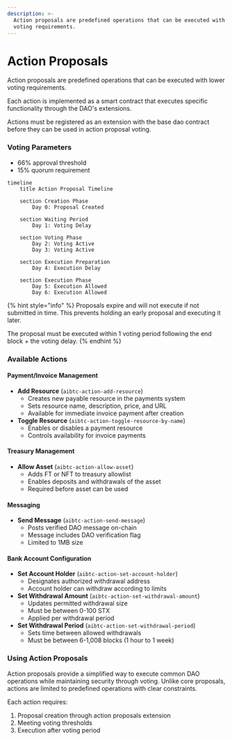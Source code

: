```yaml
---
description: >-
  Action proposals are predefined operations that can be executed with lower
  voting requirements.
---
```


# Action Proposals

Action proposals are predefined operations that can be executed with lower voting requirements.

Each action is implemented as a smart contract that executes specific functionality through the DAO's extensions.

Actions must be registered as an extension with the base dao contract before they can be used in action proposal voting.

### Voting Parameters

* 66% approval threshold
* 15% quorum requirement

```mermaid
timeline
    title Action Proposal Timeline
    
    section Creation Phase
        Day 0: Proposal Created
    
    section Waiting Period
        Day 1: Voting Delay
        
    section Voting Phase
        Day 2: Voting Active
        Day 3: Voting Active
    
    section Execution Preparation
        Day 4: Execution Delay
    
    section Execution Phase
        Day 5: Execution Allowed
        Day 6: Execution Allowed
```

{% hint style="info" %}
Proposals expire and will not execute if not submitted in time. This prevents holding an early proposal and executing it later.

The proposal must be executed within 1 voting period following the end block + the voting delay.
{% endhint %}

### Available Actions

#### Payment/Invoice Management

* **Add Resource** (`aibtc-action-add-resource`)
  * Creates new payable resource in the payments system
  * Sets resource name, description, price, and URL
  * Available for immediate invoice payment after creation
* **Toggle Resource** (`aibtc-action-toggle-resource-by-name`)
  * Enables or disables a payment resource
  * Controls availability for invoice payments

#### Treasury Management

* **Allow Asset** (`aibtc-action-allow-asset`)
  * Adds FT or NFT to treasury allowlist
  * Enables deposits and withdrawals of the asset
  * Required before asset can be used

#### Messaging

* **Send Message** (`aibtc-action-send-message`)
  * Posts verified DAO message on-chain
  * Message includes DAO verification flag
  * Limited to 1MB size

#### Bank Account Configuration

* **Set Account Holder** (`aibtc-action-set-account-holder`)
  * Designates authorized withdrawal address
  * Account holder can withdraw according to limits
* **Set Withdrawal Amount** (`aibtc-action-set-withdrawal-amount`)
  * Updates permitted withdrawal size
  * Must be between 0-100 STX
  * Applied per withdrawal period
* **Set Withdrawal Period** (`aibtc-action-set-withdrawal-period`)
  * Sets time between allowed withdrawals
  * Must be between 6-1,008 blocks (1 hour to 1 week)

### Using Action Proposals

Action proposals provide a simplified way to execute common DAO operations while maintaining security through voting. Unlike core proposals, actions are limited to predefined operations with clear constraints.

Each action requires:

1. Proposal creation through action proposals extension
2. Meeting voting thresholds
3. Execution after voting period
